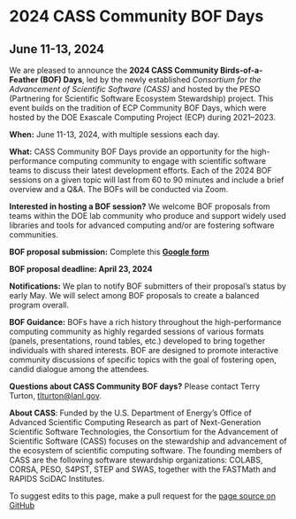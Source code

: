 
# 2024 CASS Community BOF Days
## June 11-13, 2024

We are pleased to announce the **2024 CASS Community Birds-of-a-Feather (BOF) Days**, led by the newly established _Consortium for the Advancement of Scientific Software (CASS)_ and hosted by the PESO (Partnering for Scientific Software Ecosystem Stewardship) project.  This event builds on the tradition of ECP Community BOF Days, which were hosted by the DOE Exascale Computing Project (ECP) during 2021–2023. 

**When:** June 11-13, 2024, with multiple sessions each day.

**What:** CASS Community BOF Days provide an opportunity for the high-performance computing community to engage with scientific software teams to discuss their latest development efforts.  Each of the 2024 BOF sessions on a given topic will last from 60 to 90 minutes and include a brief overview and a Q&A. The BOFs will be conducted via Zoom.

**Interested in hosting a BOF session?**  We welcome BOF proposals from teams within the DOE lab community who produce and support widely used libraries and tools for advanced computing and/or are fostering software communities. 

**BOF proposal submission:** Complete this [**Google form**](https://forms.gle/Z6DeCvxbNFatBgK9A)

**BOF proposal deadline: April 23, 2024**

**Notifications:** We plan to notify BOF submitters of their proposal’s status by early May. We will select among BOF proposals to create a balanced program overall. 

**BOF Guidance:** BOFs have a rich history throughout the high-performance computing community as highly regarded sessions of various formats (panels, presentations, round tables, etc.) developed to bring together individuals with shared interests.  BOF are designed to promote interactive community discussions of specific topics with the goal of fostering open, candid dialogue among the attendees.

**Questions about CASS Community BOF days?**  Please contact Terry Turton, <tlturton@lanl.gov>.

**About CASS**: Funded by the U.S. Department of Energy’s Office of Advanced Scientific Computing Research as part of Next-Generation Scientific Software Technologies, the Consortium for the Advancement of Scientific Software (CASS) focuses on the stewardship and advancement of the ecosystem of scientific computing software. The founding members of CASS are the following software stewardship organizations: COLABS, CORSA, PESO, S4PST, STEP and SWAS, together with the FASTMath and RAPIDS SciDAC Institutes.  

To suggest edits to this page, make a pull request for the [page source on GitHub](https://github.com/pesoproject/pesoproject.github.io/blob/main/bofs.md)